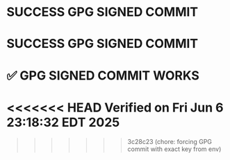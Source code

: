 # SUCCESS GPG SIGNED COMMIT
# SUCCESS GPG SIGNED COMMIT
# ✅ GPG SIGNED COMMIT WORKS
<<<<<<< HEAD
Verified on Fri Jun  6 23:18:32 EDT 2025
=======
>>>>>>> 3c28c23 (chore: forcing GPG commit with exact key from env)
